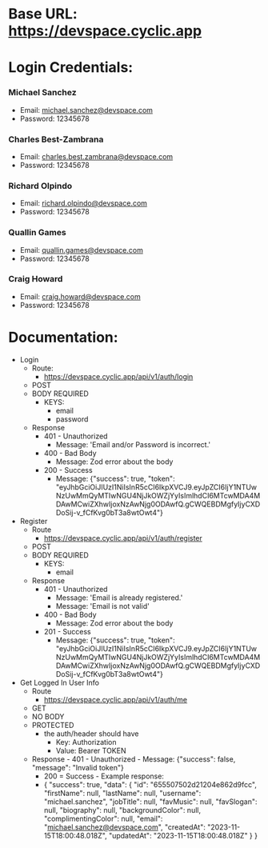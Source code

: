 # Base URL: https://devspace.cyclic.app

# Login Credentials:

### Michael Sanchez

- Email: michael.sanchez@devspace.com
- Password: 12345678

### Charles Best-Zambrana

- Email: charles.best.zambrana@devspace.com
- Password: 12345678

### Richard Olpindo

- Email: richard.olpindo@devspace.com
- Password: 12345678

### Quallin Games

- Email: quallin.games@devspace.com
- Password: 12345678

### Craig Howard

- Email: craig.howard@devspace.com
- Password: 12345678

# Documentation:

- Login
  - Route:
    - https://devspace.cyclic.app/api/v1/auth/login
  - POST
  - BODY REQUIRED
    - KEYS:
      - email
      - password
  - Response
    - 401 - Unauthorized
      - Message: 'Email and/or Password is incorrect.'
    - 400 - Bad Body
      - Message: Zod error about the body
    - 200 - Success
      - Message: {"success": true, "token": "eyJhbGciOiJIUzI1NiIsInR5cCI6IkpXVCJ9.eyJpZCI6IjY1NTUwNzUwMmQyMTIwNGU4NjJkOWZjYyIsImlhdCI6MTcwMDA4MDAwMCwiZXhwIjoxNzAwNjg0ODAwfQ.gCWQEBDMgfyIjyCXDDoSij-v_fCfKvg0bT3a8wtOwt4"}
- Register
  - Route
    - https://devspace.cyclic.app/api/v1/auth/register
  - POST
  - BODY REQUIRED
    - KEYS:
      - email
  - Response
    - 401 - Unauthorized
      - Message: 'Email is already registered.'
      - Message: 'Email is not valid'
    - 400 - Bad Body
      - Message: Zod error about the body
    - 201 - Success
      - Message: {"success": true, "token": "eyJhbGciOiJIUzI1NiIsInR5cCI6IkpXVCJ9.eyJpZCI6IjY1NTUwNzUwMmQyMTIwNGU4NjJkOWZjYyIsImlhdCI6MTcwMDA4MDAwMCwiZXhwIjoxNzAwNjg0ODAwfQ.gCWQEBDMgfyIjyCXDDoSij-v_fCfKvg0bT3a8wtOwt4"}
- Get Logged In User Info
  - Route
    - https://devspace.cyclic.app/api/v1/auth/me
  - GET
  - NO BODY
  - PROTECTED
    - the auth/header should have
      - Key: Authorization
      - Value: Bearer TOKEN
  - Response - 401 - Unauthorized - Message: {"success": false, "message": "Invalid token"}
    - 200 = Success - Example response:
    - {
      "success": true,
      "data": {
      "id": "655507502d21204e862d9fcc",
      "firstName": null,
      "lastName": null,
      "username": "michael.sanchez",
      "jobTitle": null,
      "favMusic": null,
      "favSlogan": null,
      "biography": null,
      "backgroundColor": null,
      "complimentingColor": null,
      "email": "michael.sanchez@devspace.com",
      "createdAt": "2023-11-15T18:00:48.018Z",
      "updatedAt": "2023-11-15T18:00:48.018Z"
      }
      }
